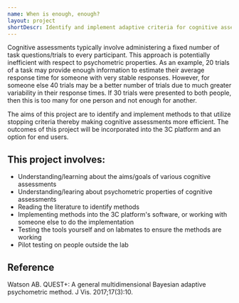 ```yaml
---
name: When is enough, enough?
layout: project
shortDescr: Identify and implement adaptive criteria for cognitive assessments to indetify when enough information is collected to streamline evaluations.
---
```

Cognitive assessments typically involve administering a fixed number of task questions/trials to every participant. This approach is potentially inefficient with respect to psychometric properties. As an example, 20 trials of a task may provide enough information to estimate their average response time for someone with very stable responses. However, for someone else 40 trials may be a better number of trials due to much greater variability in their response times. If 30 trials were presented to both people, then this is too many for one person and not enough for another. 

The aims of this project are to identify and implement methods to that utilize stopping criteria thereby making cognitive assessments more efficient. The outcomes of this project will be incorporated into the 3C platform and an option for end users.

## This project involves:
- Understanding/learning about the aims/goals of various cognitive assessments
- Understanding/learing about psychometric properties of cognitive assessments
- Reading the literature to identify methods 
- Implementing methods into the 3C platform's software, or working with someone else to do the implementation
- Testing the tools yourself and on labmates to ensure the methods are working
- Pilot testing on people outside the lab
 

## Reference
Watson AB. QUEST+: A general multidimensional Bayesian adaptive psychometric method. J Vis. 2017;17(3):10.